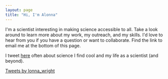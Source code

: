 ```yaml
---
layout: page
title: "Hi, I'm Alonna"
---
```


I'm a scientist interesting in making science accessible to all. Take a look around to learn more about my work, my outreach, and my skills. I'd love to hear from you if you have a question or want to collaborate. Find the link to email me at the bottom of this page. 

I tweet [here](www.twitter.com/lonna_wright) often about science I find cool and my life as a scientist (and beyond).

<a class="twitter-timeline" data-height="1000" href="https://twitter.com/lonna_wright?ref_src=twsrc%5Etfw">Tweets by lonna_wright</a> <script async src="https://platform.twitter.com/widgets.js" charset="utf-8"></script>
